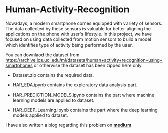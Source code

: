 # Human-Activity-Recognition

Nowadays, a modern smartphone comes equipped with variety of sensors. The data collected by these sensors is valuable for better aligning the applications on the phone with user's lifestyle. In this project, we have focused on using data collected from motion sensors to build a model which identifies type of activity being performed by the user.

You can downlaod the dataset from https://archive.ics.uci.edu/ml/datasets/human+activity+recognition+using+smartphones or otherwise the dataset has been zipped here only.

- Dataset.zip contains the required data. 

- HAR_EDA.ipynb contains the exploratory data analysis part.

- HAR_PREDICTION_MODELS.ipynb contains the part where machine learning models are applied to dataset.

- HAR_DEEP_Learning.ipynb contains the part where  the deep learning models applied to dataset.

I have also written a blog regarding this problem on [**medium**](https://medium.com/@abhishekneema8/human-activity-recognition-1baf180f8eaa). 

